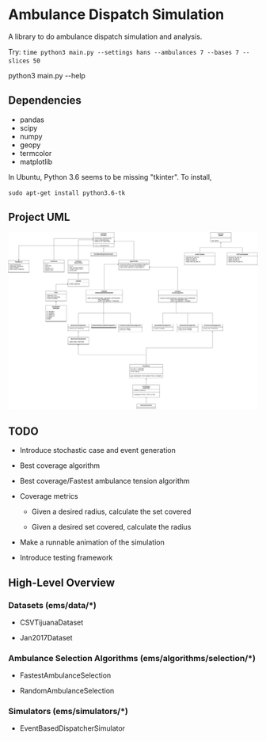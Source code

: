 # Ambulance Dispatch Simulation

A library to do ambulance dispatch simulation and analysis.

Try: `time python3 main.py --settings hans --ambulances 7 --bases 7 --slices 50`

python3 main.py --help

## Dependencies

- pandas
- scipy
- numpy
- geopy
- termcolor
- matplotlib

In Ubuntu, Python 3.6 seems to be missing "tkinter". To install,

`sudo apt-get install python3.6-tk`

## Project UML

![](uml/ems_uml.png)


## TODO

- Introduce stochastic case and event generation

- Best coverage algorithm

- Best coverage/Fastest ambulance tension algorithm

- Coverage metrics

  - Given a desired radius, calculate the set covered

  - Given a desired set covered, calculate the radius
  
- Make a runnable animation of the simulation

- Introduce testing framework


## High-Level Overview

### Datasets (ems/data/*)

- CSVTijuanaDataset

- Jan2017Dataset

### Ambulance Selection Algorithms (ems/algorithms/selection/*)

- FastestAmbulanceSelection

- RandomAmbulanceSelection

### Simulators (ems/simulators/*)

- EventBasedDispatcherSimulator
